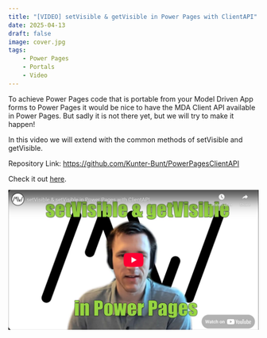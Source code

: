 ```yaml
---
title: "[VIDEO] setVisible & getVisible in Power Pages with ClientAPI"
date: 2025-04-13
draft: false
image: cover.jpg
tags: 
    - Power Pages
    - Portals
    - Video
---
```


To achieve Power Pages code that is portable from your Model Driven App forms to Power Pages it would be nice to have the MDA Client API available in Power Pages. But sadly it is not there yet, but we will try to make it happen!

In this video we will extend with the common methods of setVisible and getVisible.

Repository Link: https://github.com/Kunter-Bunt/PowerPagesClientAPI

Check it out [here](https://youtu.be/5xqsCy1k5NQ).

[![](video.jpg)](https://youtu.be/5xqsCy1k5NQ)